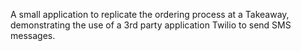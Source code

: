 A small application to replicate the ordering process at a Takeaway, demonstrating the use of a 3rd party application Twilio to send SMS messages.
